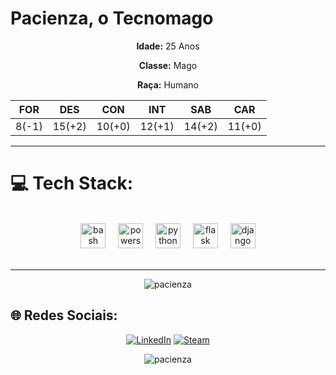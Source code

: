 # Pacienza, o Tecnomago
<div align="center">
  
**Idade:** 25 Anos

**Classe:** Mago

**Raça:** Humano

| FOR   | DES    | CON    | INT    | SAB    | CAR    |
| ----- | ------ | ------ | ------ | ------ | ------ |
| 8(-1) | 15(+2) | 10(+0) | 12(+1) | 14(+2) | 11(+0) |
</div>

---
# 💻 Tech Stack:

<br clear="both">

<div align="center">
  <img src="https://skillicons.dev/icons?i=bash" height="40" alt="bash logo"  />
  <img width="12" />
  <img src="https://skillicons.dev/icons?i=powershell" height="40" alt="powershell logo"  />
  <img width="12" />
  <img src="https://skillicons.dev/icons?i=py" height="40" alt="python logo"  />
  <img width="12" />
  <img src="https://skillicons.dev/icons?i=flask" height="40" alt="flask logo"  />
  <img width="12" />
  <img src="https://skillicons.dev/icons?i=django" height="40" alt="django logo"  />
</div>
<br>

---
<p align="center"><img src="https://github-readme-stats.vercel.app/api/top-langs?username=pacienza&hide=html&show_icons=true&theme=dracula&locale=pt-BR" alt="pacienza" /></p>




## 🌐 Redes Sociais:
<div align="center">
  
[![LinkedIn](https://img.shields.io/badge/LinkedIn-0077B5?style=for-the-badge&logo=linkedin&logoColor=white)](https://linkedin.com/in/lucas-pacienza)
[![Steam](https://img.shields.io/badge/Steam-000000?style=for-the-badge&logo=steam&logoColor=white)](https://steamcommunity.com/id/P4C13NZ4/)

</div>




  
<p align="center"> <img src="https://komarev.com/ghpvc/?username=pacienza&label=Profile%20views&color=1a87cb&style=flat-square" alt="pacienza" /> </p>
